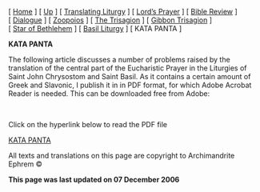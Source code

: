 \[ [Home](index.md) \] \[ [Up](obiter_scripta.md) \] \[ [Translating Liturgy](translating_liturgy.md) \] \[ [Lord’s Prayer](lord%27s_prayer.md) \] \[ [Bible Review](bible_review.md) \] \[ [Dialogue](dialogue.md) \] \[ [Zoopoios](zoopoios.md) \] \[ [The Trisagion](the_trisagion.md) \] \[ [Gibbon Trisagion](gibbon_trisagion.md) \] \[ [Star of Bethlehem](Star%20of%20Bethlehem.md) \] \[ [Basil Liturgy](basil_liturgy.md) \] \[ KATA PANTA \]

**KATA PANTA**

The following article discusses a number of problems raised by the translation of the central part of the Eucharistic Prayer in the Liturgies of Saint John Chrysostom and Saint Basil. As it contains a certain amount of Greek and Slavonic, I publish it in in PDF format, for which Adobe Acrobat Reader is needed. This can be downloaded free from Adobe:

 

Click on the hyperlink below to read the PDF file

[KATA PANTA](KataPanta02.pdf)

All texts and translations on this page are copyright to Archimandrite Ephrem ©

**This page was last updated on 07 December 2006**
